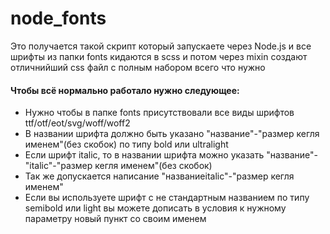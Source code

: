 # node_fonts

Это получается такой скрипт который запускаете через Node.js и все шрифты из папки fonts 
кидаются в scss и потом через mixin создают отличнийший css файл с полным набором всего что нужно
<h4>Чтобы всё нормально работало нужно следующее:</h4>
<ul>
  <li>Нужно чтобы в папке fonts присутствовали все виды шрифтов ttf/otf/eot/svg/woff/woff2</li>
  <li>В названии шрифта должно быть указано "название"-"размер кегля именем"(без скобок) по типу bold или ultralight</li>
  <li>Если шрифт italic, то в названии шрифта можно указать "название"-"italic"-"размер кегля именем"(без скобок)</li>
  <li>Так же допускается написание "названиеitalic"-"размер кегля именем"</li>
  <li>Если вы используете шрифт с не стандартным названием по типу semibold или light вы можете дописать в условия к нужному параметру новый пункт со своим именем</li>
</ul>
